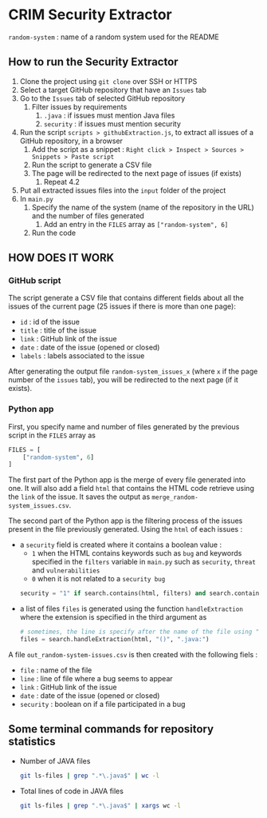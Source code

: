 # CRIM Security Extractor

`random-system` : name of a random system used for the README

## How to run the Security Extractor

1. Clone the project using `git clone` over SSH or HTTPS
2. Select a target GitHub repository that have an `Issues` tab
3. Go to the `Issues` tab of selected GitHub repository
   1. Filter issues by requirements
      1. `.java` : if issues must mention Java files
      2. `security` : if issues must mention security
4. Run the script `scripts > githubExtraction.js`, to extract all issues of a GitHub repository, in a browser
   1. Add the script as a snippet : `Right click > Inspect > Sources > Snippets > Paste script`
   2. Run the script to generate a CSV file
   3. The page will be redirected to the next page of issues (if exists)
      1. Repeat 4.2
5. Put all extracted issues files into the `input` folder of the project
6. In `main.py`
   1. Specify the name of the system (name of the repository in the URL) and the number of files generated
      1. Add an entry in the `FILES` array as `["random-system", 6]`
   2. Run the code

## HOW DOES IT WORK

### GitHub script

The script generate a CSV file that contains different fields about all the issues of the current page (25 issues if there is more than one page):
- `id` : id of the issue
- `title` : title of the issue
- `link` : GitHub link of the issue
- `date` : date of the issue (opened or closed)
- `labels` : labels associated to the issue

After generating the output file `random-system_issues_x` (where `x` if the page number of the `issues` tab), you will be redirected to the next page (if it exists).

### Python app

First, you specify name and number of files generated by the previous script in the `FILES` array as
```python
FILES = [
    ["random-system", 6]
]
```

The first part of the Python app is the merge of every file generated into one. It will also add a field `html` that contains the HTML code retrieve using the `link` of the issue. It saves the output as `merge_random-system_issues.csv`.

The second part of the Python app is the filtering process of the issues present in the file previously generated. Using the `html` of each issues :
- a `security` field is created where it contains a boolean value :
  - `1` when the HTML contains keywords such as `bug` and keywords specified in the `filters` variable in `main.py` such as `security`, `threat` and `vulnerabilities`
  - `0` when it is not related to a `security bug`
  ```python
  security = "1" if search.contains(html, filters) and search.contains(html, "bug") else 0
  ```
- a list of files `files` is generated using the function `handleExtraction` where the extension is specified in the third argument as
  ```python
  # sometimes, the line is specify after the name of the file using ":"
  files = search.handleExtraction(html, "()", ".java:")
  ```

A file `out_random-system-issues.csv` is then created with the following fiels :
- `file` : name of the file
- `line` : line of file where a bug seems to appear
- `link` : GitHub link of the issue
- `date` : date of the issue (opened or closed)
- `security` : boolean on if a file participated in a bug

## Some terminal commands for repository statistics

- Number of JAVA files
  ```bash
  git ls-files | grep ".*\.java$" | wc -l
  ```
- Total lines of code in JAVA files
  ```bash
  git ls-files | grep ".*\.java$" | xargs wc -l
  ```